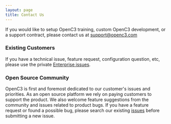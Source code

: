 ```yaml
---
layout: page
title: Contact Us
---
```


If you would like to setup OpenC3 training, custom OpenC3 development, or a support contract, please contact us at [support@openc3.com](mailto:support@openc3.com?subject=Support%20Inquiry)

### Existing Customers

If you have a technical issue, feature request, configuration question, etc, please use the private [Enterprise issues](https://github.com/OpenC3/openc3-enterprise/issues).

### Open Source Community

OpenC3 is first and foremost dedicated to our customer's issues and priorities. As an open source platform we rely on paying customers to support the product. We also welcome feature suggestions from the community and issues related to product bugs. If you have a feature request or found a possible bug, please search our existing [issues](https://github.com/OpenC3/openc3/issues) before submitting a new issue.
